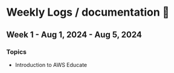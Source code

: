 # Weekly Logs / documentation 📝

## Week 1 - Aug 1, 2024 - Aug 5, 2024

### Topics

- Introduction to AWS Educate
  